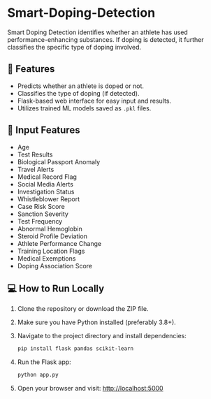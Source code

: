 # Smart-Doping-Detection
Smart Doping Detection identifies whether an athlete has used performance-enhancing substances. If doping is detected, it further classifies the specific type of doping involved.

## 🚀 Features

- Predicts whether an athlete is doped or not.
- Classifies the type of doping (if detected).
- Flask-based web interface for easy input and results.
- Utilizes trained ML models saved as `.pkl` files.

## 🧠 Input Features

- Age  
- Test Results  
- Biological Passport Anomaly  
- Travel Alerts  
- Medical Record Flag  
- Social Media Alerts  
- Investigation Status  
- Whistleblower Report  
- Case Risk Score  
- Sanction Severity  
- Test Frequency  
- Abnormal Hemoglobin  
- Steroid Profile Deviation  
- Athlete Performance Change  
- Training Location Flags  
- Medical Exemptions  
- Doping Association Score  

## 💻 How to Run Locally

1. Clone the repository or download the ZIP file.
2. Make sure you have Python installed (preferably 3.8+).
3. Navigate to the project directory and install dependencies:
   ```bash
   pip install flask pandas scikit-learn
   ````
4. Run the Flask app:

   ```bash
   python app.py
   ```
5. Open your browser and visit: [http://localhost:5000](http://localhost:5000)

